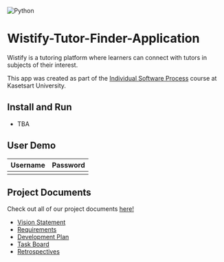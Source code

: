 ![Python](https://img.shields.io/badge/python-3670A0?style=for-the-badge&logo=python&logoColor=ffdd54) 
# Wistify-Tutor-Finder-Application

Wistify is a tutoring platform where learners can connect with tutors in subjects of their interest.

This app was created as part of the [Individual Software Process](
https://cpske.github.io/ISP) course at Kasetsart University.

## Install and Run

- TBA

## User Demo

| Username  | Password        |
|-----------|-----------------|
|      |  |

## Project Documents

Check out all of our project documents [here!](../../wiki/Home)

- [Vision Statement](../../wiki/Vision%20Statement)
- [Requirements](../../wiki/Requirements)
- [Development Plan](../../wiki/Development-Plan)
- [Task Board](https://github.com/users/Tharunthorn/projects/6)
- [Retrospectives](../../wiki/Retrospectives)


